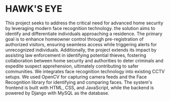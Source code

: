 
# HAWK'S EYE

This project seeks to address the critical need for advanced home security by leveraging modern face recognition technology. the solution aims to identify and differentiate individuals approaching a residence. The primary goal is to enhance homeowner control through pre-registration of authorized visitors, ensuring seamless access while triggering alerts for unrecognized individuals. Additionally, the project extends its impact by assisting law enforcement in identifying potential thieves, fostering collaboration between home security and authorities to deter criminals and expedite suspect apprehension, ultimately contributing to safer communities.
We integrates face recognition technology into existing CCTV setups. We used OpenCV for capturing camera feeds and the Face Recognition library for identifying and comparing faces.
The system's frontend is built with HTML, CSS, and JavaScript, while the backend is powered by Django with MySQL as the database.

